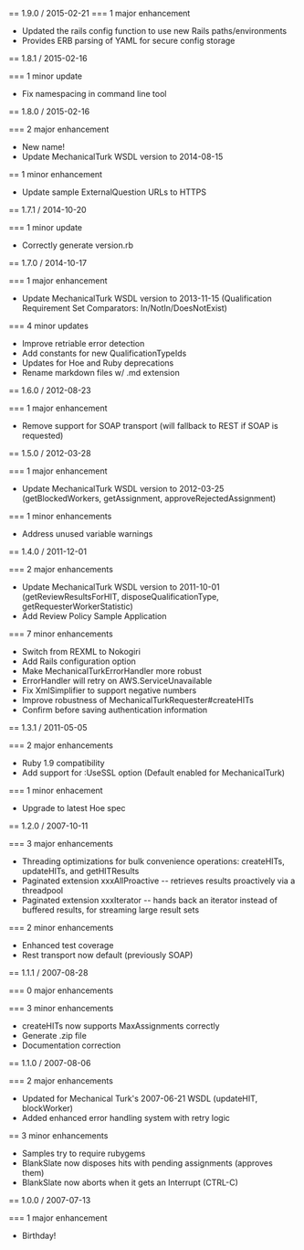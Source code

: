 == 1.9.0 / 2015-02-21
=== 1 major enhancement
* Updated the rails config function to use new Rails paths/environments
* Provides ERB parsing of YAML for secure config storage

== 1.8.1 / 2015-02-16

=== 1 minor update
* Fix namespacing in command line tool

== 1.8.0 / 2015-02-16

=== 2 major enhancement
* New name!
* Update MechanicalTurk WSDL version to 2014-08-15

== 1 minor enhancement
* Update sample ExternalQuestion URLs to HTTPS

== 1.7.1 / 2014-10-20

=== 1 minor update
* Correctly generate version.rb

== 1.7.0 / 2014-10-17

=== 1 major enhancement
* Update MechanicalTurk WSDL version to 2013-11-15 (Qualification Requirement Set Comparators: In/NotIn/DoesNotExist)

=== 4 minor updates
* Improve retriable error detection
* Add constants for new QualificationTypeIds
* Updates for Hoe and Ruby deprecations
* Rename markdown files w/ .md extension

== 1.6.0 / 2012-08-23

=== 1 major enhancement
* Remove support for SOAP transport (will fallback to REST if SOAP is requested)

== 1.5.0 / 2012-03-28

=== 1 major enhancement
* Update MechanicalTurk WSDL version to 2012-03-25 (getBlockedWorkers, getAssignment, approveRejectedAssignment)

=== 1 minor enhancements
* Address unused variable warnings

== 1.4.0 / 2011-12-01

=== 2 major enhancements
* Update MechanicalTurk WSDL version to 2011-10-01 (getReviewResultsForHIT, disposeQualificationType, getRequesterWorkerStatistic)
* Add Review Policy Sample Application

=== 7 minor enhancements
* Switch from REXML to Nokogiri
* Add Rails configuration option
* Make MechanicalTurkErrorHandler more robust
* ErrorHandler will retry on AWS.ServiceUnavailable
* Fix XmlSimplifier to support negative numbers
* Improve robustness of MechanicalTurkRequester#createHITs
* Confirm before saving authentication information

== 1.3.1 / 2011-05-05

=== 2 major enhancements
* Ruby 1.9 compatibility
* Add support for :UseSSL option (Default enabled for MechanicalTurk)

=== 1 minor enhacement
* Upgrade to latest Hoe spec

== 1.2.0 / 2007-10-11

=== 3 major enhancements
* Threading optimizations for bulk convenience operations:
  createHITs, updateHITs, and getHITResults
* Paginated extension xxxAllProactive -- retrieves results proactively
  via a threadpool
* Paginated extension xxxIterator -- hands back an iterator instead
  of buffered results, for streaming large result sets

=== 2 minor enhancements
* Enhanced test coverage
* Rest transport now default (previously SOAP)

== 1.1.1 / 2007-08-28

=== 0 major enhancements

=== 3 minor enhancements
* createHITs now supports MaxAssignments correctly
* Generate .zip file
* Documentation correction

== 1.1.0 / 2007-08-06

=== 2 major enhancements
* Updated for Mechanical Turk's 2007-06-21 WSDL (updateHIT, blockWorker)
* Added enhanced error handling system with retry logic

== 3 minor enhancements
* Samples try to require rubygems
* BlankSlate now disposes hits with pending assignments (approves them)
* BlankSlate now aborts when it gets an Interrupt (CTRL-C)

== 1.0.0 / 2007-07-13

=== 1 major enhancement
* Birthday!
